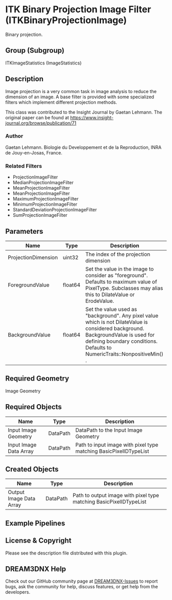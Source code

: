 # ITK Binary Projection Image Filter (ITKBinaryProjectionImage)

Binary projection.

## Group (Subgroup)

ITKImageStatistics (ImageStatistics)

## Description

Image projection is a very common task in image analysis to reduce the dimension of an image. A base
filter is provided with some specialized filters which implement different projection methods.

This class was contributed to the Insight Journal by Gaetan Lehmann. The original paper can be found at https://www.insight-journal.org/browse/publication/71 

### Author

 Gaetan Lehmann. Biologie du Developpement et de la Reproduction, INRA de Jouy-en-Josas, France.

### Related Filters

- ProjectionImageFilter 
- MedianProjectionImageFilter 
- MeanProjectionImageFilter 
- MeanProjectionImageFilter 
- MaximumProjectionImageFilter 
- MinimumProjectionImageFilter 
- StandardDeviationProjectionImageFilter 
- SumProjectionImageFilter

## Parameters

| Name | Type | Description |
|------|------|-------------|
| ProjectionDimension | uint32 | The index of the projection dimension |
| ForegroundValue | float64 | Set the value in the image to consider as "foreground". Defaults to maximum value of PixelType. Subclasses may alias this to DilateValue or ErodeValue. |
| BackgroundValue | float64 | Set the value used as "background". Any pixel value which is not DilateValue is considered background. BackgroundValue is used for defining boundary conditions. Defaults to NumericTraits<PixelType>::NonpositiveMin() . |

## Required Geometry

Image Geometry

## Required Objects

| Name |Type | Description |
|-----|------|-------------|
| Input Image Geometry | DataPath | DataPath to the Input Image Geometry |
| Input Image Data Array | DataPath | Path to input image with pixel type matching BasicPixelIDTypeList |

## Created Objects

| Name |Type | Description |
|-----|------|-------------|
| Output Image Data Array | DataPath | Path to output image with pixel type matching BasicPixelIDTypeList |

## Example Pipelines


## License & Copyright

Please see the description file distributed with this plugin.


## DREAM3DNX Help

Check out our GitHub community page at [DREAM3DNX-Issues](https://github.com/BlueQuartzSoftware/DREAM3DNX-Issues) to report bugs, ask the community for help, discuss features, or get help from the developers.


